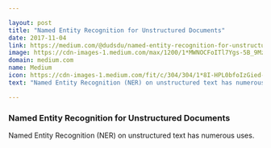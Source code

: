 ```yaml
---

layout: post
title: "Named Entity Recognition for Unstructured Documents"
date: 2017-11-04
link: https://medium.com/@dudsdu/named-entity-recognition-for-unstructured-documents-c325d47c7e3a?source=rss------machine_learning-5
image: https://cdn-images-1.medium.com/max/1200/1*MWNOCFoITl7Ygs-5B_9Mzw.png
domain: medium.com
name: Medium
icon: https://cdn-images-1.medium.com/fit/c/304/304/1*8I-HPL0bfoIzGied-dzOvA.png
text: "Named Entity Recognition (NER) on unstructured text has numerous uses."

---
```


### Named Entity Recognition for Unstructured Documents

Named Entity Recognition (NER) on unstructured text has numerous uses.